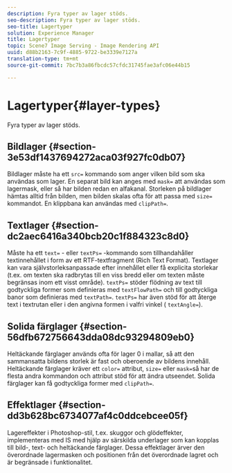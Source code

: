 ```yaml
---
description: Fyra typer av lager stöds.
seo-description: Fyra typer av lager stöds.
seo-title: Lagertyper
solution: Experience Manager
title: Lagertyper
topic: Scene7 Image Serving - Image Rendering API
uuid: d88b2163-7c9f-4885-9722-be3339e7127a
translation-type: tm+mt
source-git-commit: 7bc7b3a86fbcdc57cfdc31745fae3afc06e44b15

---
```



# Lagertyper{#layer-types}

Fyra typer av lager stöds.

## Bildlager {#section-3e53df1437694272aca03f927fc0db07}

Bildlager måste ha ett `src=` kommando som anger vilken bild som ska användas som lager. En separat bild kan anges med `mask=` att användas som lagermask, eller så har bilden redan en alfakanal. Storleken på bildlager hämtas alltid från bilden, men bilden skalas ofta för att passa med `size=` kommandot. En klippbana kan användas med `clipPath=`.

## Textlager {#section-dc2aec6416a340bcb20c1f884323c8d0}

Måste ha ett `text=` - eller `textPs=` -kommando som tillhandahåller textinnehållet i form av ett RTF-textfragment (Rich Text Format). Textlager kan vara självstorleksanpassade efter innehållet eller få explicita storlekar (t.ex. om texten ska radbrytas till en viss bredd eller om texten måste begränsas inom ett visst område). `textPs=` stöder flödning av text till godtyckliga former som definieras med `textFlowPath=` och till godtyckliga banor som definieras med `textPath=`. `textPs=` har även stöd för att återge text i textrutan eller i den angivna formen i valfri vinkel ( `textAngle=`).

## Solida färglager {#section-56dfb672756643dda08dc93294809eb0}

Heltäckande färglager används ofta för lager 0 i mallar, så att den sammansatta bildens storlek är fast och oberoende av bildens innehåll. Heltäckande färglager kräver ett `color=` attribut, `size=` eller `mask=`så har de flesta andra kommandon och attribut stöd för att ändra utseendet. Solida färglager kan få godtyckliga former med `clipPath=`.

## Effektlager {#section-dd3b628bc6734077af4c0ddcebcee05f}

Lagereffekter i Photoshop-stil, t.ex. skuggor och glödeffekter, implementeras med IS med hjälp av särskilda underlager som kan kopplas till bild-, text- och heltäckande färglager. Dessa effektlager ärver den överordnade lagermasken och positionen från det överordnade lagret och är begränsade i funktionalitet.
